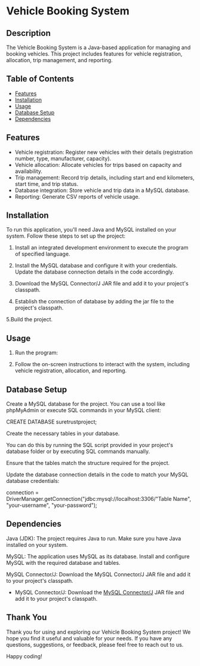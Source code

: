 # Vehicle Booking System

## Description

The Vehicle Booking System is a Java-based application for managing and booking vehicles. This project includes features for vehicle registration, allocation, trip management, and reporting.

## Table of Contents

- [Features](#features)
- [Installation](#installation)
- [Usage](#usage)
- [Database Setup](#database-setup)
- [Dependencies](#dependencies)



## Features

- Vehicle registration: Register new vehicles with their details (registration number, type, manufacturer, capacity).
- Vehicle allocation: Allocate vehicles for trips based on capacity and availability.
- Trip management: Record trip details, including start and end kilometers, start time, and trip status.
- Database integration: Store vehicle and trip data in a MySQL database.
- Reporting: Generate CSV reports of vehicle usage.

## Installation

To run this application, you'll need Java and MySQL installed on your system. Follow these steps to set up the project:

1. Install an integrated development environment to execute the program of specified language.
  
2. Install the MySQL database and configure it with your credentials. Update the database connection details in the code accordingly.

3. Download the MySQL Connector/J JAR file and add it to your project's classpath.

4. Establish the connection of database by adding the jar file to the project's classpath.

5.Build the project.


## Usage

1. Run the program:


2. Follow the on-screen instructions to interact with the system, including vehicle registration, allocation, and reporting.

## Database Setup

Create a MySQL database for the project. You can use a tool like phpMyAdmin or execute SQL commands in your MySQL client:

CREATE DATABASE suretrustproject;

Create the necessary tables in your database. 

You can do this by running the SQL script provided in your project's database folder or by executing SQL commands manually. 

Ensure that the tables match the structure required for the project.

Update the database connection details in the code to match your MySQL database credentials:

connection = DriverManager.getConnection("jdbc:mysql://localhost:3306/"Table Name", "your-username", "your-password");

## Dependencies
Java (JDK): The project requires Java to run. Make sure you have Java installed on your system.

MySQL: The application uses MySQL as its database. Install and configure MySQL with the required database and tables.

MySQL Connector/J: Download the MySQL Connector/J JAR file and add it to your project's classpath.

- MySQL Connector/J: Download the [MySQL Connector/J](https://dev.mysql.com/downloads/connector/j/) JAR file and add it to your project's classpath.


## Thank You

Thank you for using and exploring our Vehicle Booking System project! We hope you find it useful and valuable for your needs. If you have any questions, suggestions, or feedback, please feel free to reach out to us.

Happy coding!



